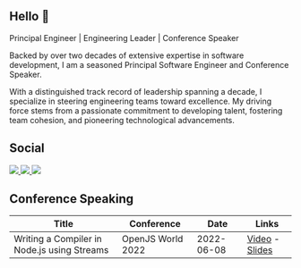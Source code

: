 ## Hello :wave:

Principal Engineer | Engineering Leader | Conference Speaker

Backed by over two decades of extensive expertise in software development, I am a seasoned Principal Software Engineer and Conference Speaker.

With a distinguished track record of leadership spanning a decade, I specialize in steering engineering teams toward excellence. My driving force stems from a passionate commitment to developing talent, fostering team cohesion, and pioneering technological advancements.

## Social

<a href="https://nestedquotes.ca/" target="_blank">
  <img src="https://img.shields.io/badge/Website-blue?style=for-the-badge&logo=site">
</a>

<a href="https://www.linkedin.com/in/jarrodconnolly/" target="_blank">
  <img src="https://img.shields.io/badge/LinkedIn-blue?style=for-the-badge&logo=linkedin&labelColor=blue">
</a>

<a href="https://twitter.com/JarrodConnolly" target="_blank">
  <img src="https://img.shields.io/badge/Twitter-blue?style=for-the-badge&logo=twitter&labelColor=blue">
</a>

## Conference Speaking

| Title | Conference | Date | Links |
| --- | --- | --- | --- |
| Writing a Compiler in Node.js using Streams | OpenJS World 2022 | 2022-06-08 | [Video](https://youtu.be/aPHf_-N2yTU) - [Slides](https://static.sched.com/hosted_files/openjsworld2022/78/OpenJSW%20World%202022.pdf) |

